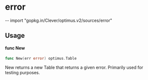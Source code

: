 # error
--
    import "gopkg.in/Clever/optimus.v2/sources/error"


## Usage

#### func  New

```go
func New(err error) optimus.Table
```
New returns a new Table that returns a given error. Primarily used for testing
purposes.

